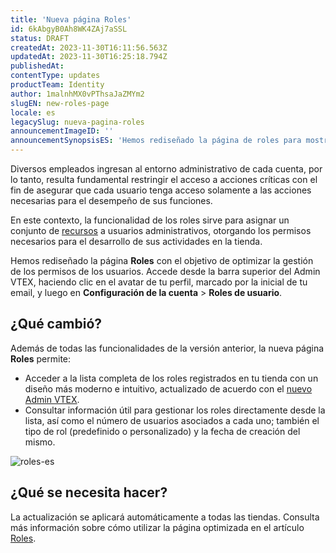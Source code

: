 ```yaml
---
title: 'Nueva página Roles'
id: 6kAbgyB0Ah8WK4ZAj7aSSL
status: DRAFT
createdAt: 2023-11-30T16:11:56.563Z
updatedAt: 2023-11-30T16:25:18.794Z
publishedAt: 
contentType: updates
productTeam: Identity
author: 1malnhMX0vPThsaJaZMYm2
slugEN: new-roles-page
locale: es
legacySlug: nueva-pagina-roles
announcementImageID: ''
announcementSynopsisES: 'Hemos rediseñado la página de roles para mostrar una información más completa y organizada.'
---
```


Diversos empleados ingresan al entorno administrativo de cada cuenta, por lo tanto, resulta fundamental restringir el acceso a acciones críticas con el fin de asegurar que cada usuario tenga acceso solamente a las acciones necesarias para el desempeño de sus funciones.

En este contexto, la funcionalidad de los roles sirve para asignar un conjunto de [recursos](https://help.vtex.com/es/tutorial/recursos-do-license-manager--3q6ztrC8YynQf6rdc6euk3) a usuarios administrativos, otorgando los permisos necesarios para el desarrollo de sus actividades en la tienda.

Hemos rediseñado la página **Roles** con el objetivo de optimizar la gestión de los permisos de los usuarios. Accede desde la barra superior del Admin VTEX, haciendo clic en el avatar de tu perfil, marcado por la inicial de tu email, y luego en **Configuración de la cuenta** > **Roles de usuario**.

## ¿Qué cambió?

Además de todas las funcionalidades de la versión anterior, la nueva página **Roles** permite:

* Acceder a la lista completa de los roles registrados en tu tienda con un diseño más moderno e intuitivo, actualizado de acuerdo con el [nuevo Admin VTEX](https://help.vtex.com/es/tutorial/admin-vtex-comience-aqui--531cHtUCUi3puRXNDmKziw).
* Consultar información útil para gestionar los roles directamente desde la lista, así como el número de usuarios asociados a cada uno; también el tipo de rol (predefinido o personalizado) y la fecha de creación del mismo.

![roles-es](https://images.ctfassets.net/alneenqid6w5/hn5I8XMFI38UCoMxIIjjM/61435c94a6654fd066e3b0f5f8cd2fd0/roles-es.png)

## ¿Qué se necesita hacer?

La actualización se aplicará automáticamente a todas las tiendas. Consulta más información sobre cómo utilizar la página optimizada en el artículo [Roles](https://help.vtex.com/es/tutorial/roles--7HKK5Uau2H6wxE1rH5oRbc).
